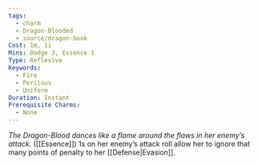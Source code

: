 ```yaml
---
tags:
  - charm
  - Dragon-Blooded
  - source/dragon-book
Cost: 1m, 1i
Mins: Dodge 3, Essence 1
Type: Reflexive
Keywords:
  - Fire
  - Perilous
  - Uniform
Duration: Instant
Prerequisite Charms:
  - None
---
```

*The Dragon-Blood dances like a flame around the flaws in her enemy’s attack.* 
([[Essence]]) 1s on her enemy’s attack roll allow her to ignore that many points of penalty to her [[Defense|Evasion]].